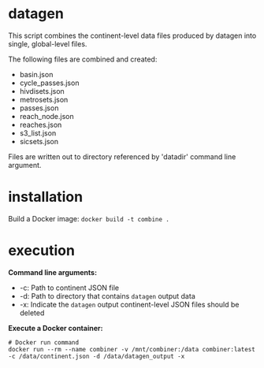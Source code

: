 # datagen

This script combines the continent-level data files produced by datagen into single, global-level files.

The following files are combined and created:
- basin.json
- cycle_passes.json
- hivdisets.json
- metrosets.json
- passes.json
- reach_node.json
- reaches.json
- s3_list.json
- sicsets.json

Files are written out to directory referenced by 'datadir' command line argument.

# installation

Build a Docker image: `docker build -t combine .`

# execution

**Command line arguments:**
- -c: Path to continent JSON file
- -d: Path to directory that contains `datagen` output data
- -x: Indicate the `datagen` output continent-level JSON files should be deleted

**Execute a Docker container:**

```
# Docker run command
docker run --rm --name combiner -v /mnt/combiner:/data combiner:latest -c /data/continent.json -d /data/datagen_output -x
```